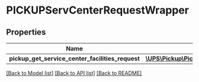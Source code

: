 # PICKUPServCenterRequestWrapper

## Properties
Name | Type | Description | Notes
------------ | ------------- | ------------- | -------------
**pickup_get_service_center_facilities_request** | [**\UPS\Pickup\Pickup\PickupGetServiceCenterFacilitiesRequest**](PickupGetServiceCenterFacilitiesRequest.md) |  | 

[[Back to Model list]](../../README.md#documentation-for-models) [[Back to API list]](../../README.md#documentation-for-api-endpoints) [[Back to README]](../../README.md)

